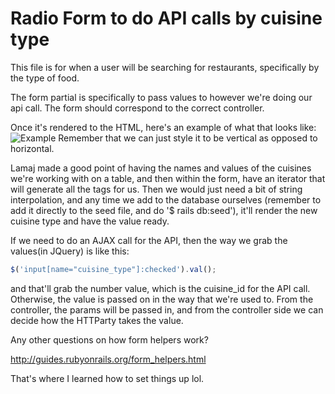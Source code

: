 # Radio Form to do API calls by cuisine type

This file is for when a user will be searching for restaurants, specifically by the type of food.

The form partial is specifically to pass values to however we're doing our api call. The form should correspond to the correct controller.

Once it's rendered to the HTML, here's an example of what that looks like:
![Example](http://i.imgur.com/ycJToYI.png)
Remember that we can just style it to be vertical as opposed to horizontal.

Lamaj made a good point of having the names and values of the cuisines we're working with on a table, and then within the form, have an iterator that will generate all the tags for us. Then we would just need a bit of string interpolation, and any time we add to the database ourselves (remember to add it directly to the seed file, and do '$ rails db:seed'), it'll render the new cuisine type and have the value ready.

If we need to do an AJAX call for the API, then the way we grab the values(in JQuery) is like this:
```javascript
$('input[name="cuisine_type"]:checked').val();
```
and that'll grab the number value, which is the cuisine_id for the API call.
Otherwise, the value is passed on in the way that we're used to. From the controller, the params will be passed in, and from the controller side we can decide how the HTTParty takes the value.

Any other questions on how form helpers work? 

http://guides.rubyonrails.org/form_helpers.html

That's where I learned how to set things up lol.
